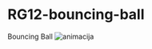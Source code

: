 # RG12-bouncing-ball
Bouncing Ball
![animacija](https://user-images.githubusercontent.com/44711236/72551748-c97e4680-3895-11ea-986a-3a1caf822c69.gif)
